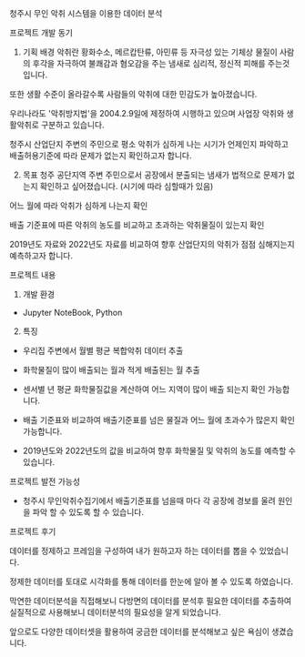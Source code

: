 청주시 무인 악취 시스템을 이용한 데이터 분석

프로젝트 개발 동기

1. 기획 배경
악취란 황화수소, 메르캅탄류, 아민류 등 자극성 있는 기체상 물질이 사람의 후각을 자극하여 불쾌감과 혐오감을 주는 냄새로 심리적, 정신적 피해를 주는것 입니다.

또한 생활 수준이 올라갈수록 사람들의 악취에 대한 민감도가 높아졌습니다.

우리나라도 '악취방지법'을 2004.2.9일에 제정하여 시행하고 있으며 사업장 악취와 생활악취로 구분하고 있습니다.

청주시 산업단지 주변의 주민으로 평소 악취가 심하게 나는 시기가 언제인지 파악하고 배출허용기준에 따라 문제가 없는지 확인하고자 합니다.



2. 목표
청주 공단지역 주변 주민으로서 공장에서 분출되는 냄새가 법적으로 문제가 없는지 확인하고 싶어졌습니다. (시기에 따라 심할때가 있음)

어느 월에 따라 악취가 심하게 나는지 확인

배출 기준표에 따른 악취의 농도를 비교하고 초과하는 악취물질이 있는지 확인

2019년도 자료와 2022년도 자료를 비교하여 향후 산업단지의 악취가 점점 심해지는지 예측하고자 합니다.



프로젝트 내용


1. 개발 환경
- Jupyter NoteBook, Python

2. 특징
- 우리집 주변에서 월별 평균 복합악취 데이터 추출

- 화학물질이 많이 배출되는 월과 적게 배출된는 월 추출

- 센서별 년 평균 화학물질값을 계산하여 어느 지역이 많이 배출 되는지 확인 가능합니다.

- 배출 기준표와 비교하여 배출기준표를 넘은 물질과 어느 월에 초과수가 많은지 확인 가능합니다.

- 2019년도와 2022년도의 값을 비교하여 향후 화학물질 및 악취의 농도를 예측할 수 있습니다.



프로젝트 발전 가능성


- 청주시 무인악취수집기에서 배출기준표를 넘을때 마다 각 공장에 경보를 울려 원인을 파악 할 수 있도록 할 수 있습니다.



프로젝트 후기


데이터를 정제하고 프레임을 구성하여 내가 원하고자 하는 데이터를 뽑을 수 있었습니다.

정제한 데이터를 토대로 시각화를 통해 데이터를 한눈에 알아 볼 수 있도록 하였습니다.

막연한 데이터분석을 직접해보니 다방면의 데이터를 분석후 필요한 데이터를 추출하여 실질적으로 사용해보니 데이터분석의 필요성을 알게 되었습니다.

앞으로도 다양한 데이터셋을 활용하여 궁금한 데이터를 분석해보고 싶은 욕심이 생겼습니다.
